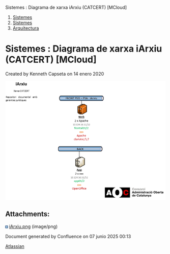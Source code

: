 Sistemes : Diagrama de xarxa iArxiu (CATCERT) \[MCloud\]  

1.  [Sistemes](index.md)
2.  [Sistemes](Sistemes_13893749.md)
3.  [Arquitectura](Arquitectura_30869606.md)

Sistemes : Diagrama de xarxa iArxiu (CATCERT) \[MCloud\]
========================================================

Created by Kenneth Capseta on 14 enero 2020

![](attachments/30869666/30869667.png)

Attachments:
------------

![](images/icons/bullet_blue.gif) [iArxiu.png](attachments/30869666/30869667.png) (image/png)  

Document generated by Confluence on 07 junio 2025 00:13

[Atlassian](http://www.atlassian.com/)